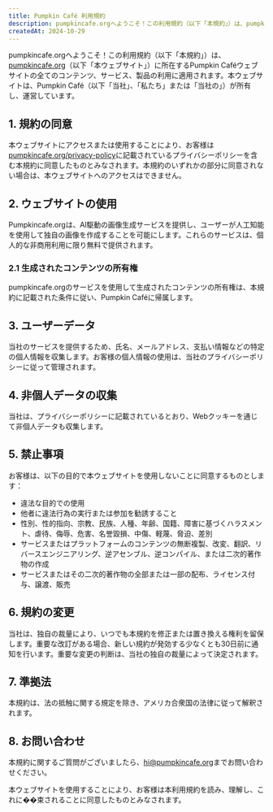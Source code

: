 ```yaml
---
title: Pumpkin Café 利用規約
description: pumpkincafe.orgへようこそ！この利用規約（以下「本規約」）は、pumpkincafe.orgに所在するPumpkin Caféウェブサイトの全てのコンテンツ、サービス、製品の利用に適用されます。本ウェブサイトは、Pumpkin Café（以下「当社」、「私たち」または「当社の」）が所有し、運営しています。
createdAt: 2024-10-29
---
```


pumpkincafe.orgへようこそ！この利用規約（以下「本規約」）は、[pumpkincafe.org](https://pumpkincafe.org/)（以下「本ウェブサイト」）に所在するPumpkin Caféウェブサイトの全てのコンテンツ、サービス、製品の利用に適用されます。本ウェブサイトは、Pumpkin Café（以下「当社」、「私たち」または「当社の」）が所有し、運営しています。

## 1. 規約の同意

本ウェブサイトにアクセスまたは使用することにより、お客様は[pumpkincafe.org/privacy-policy](https://pumpkincafe.org/privacy-policy)に記載されているプライバシーポリシーを含む本規約に同意したものとみなされます。本規約のいずれかの部分に同意されない場合は、本ウェブサイトへのアクセスはできません。

## 2. ウェブサイトの使用

Pumpkincafe.orgは、AI駆動の画像生成サービスを提供し、ユーザーが人工知能を使用して独自の画像を作成することを可能にします。これらのサービスは、個人的な非商用利用に限り無料で提供されます。

### 2.1 生成されたコンテンツの所有権

pumpkincafe.orgのサービスを使用して生成されたコンテンツの所有権は、本規約に記載された条件に従い、Pumpkin Caféに帰属します。

## 3. ユーザーデータ

当社のサービスを提供するため、氏名、メールアドレス、支払い情報などの特定の個人情報を収集します。お客様の個人情報の使用は、当社のプライバシーポリシーに従って管理されます。

## 4. 非個人データの収集

当社は、プライバシーポリシーに記載されているとおり、Webクッキーを通じて非個人データも収集します。

## 5. 禁止事項

お客様は、以下の目的で本ウェブサイトを使用しないことに同意するものとします：

- 違法な目的での使用
- 他者に違法行為の実行または参加を勧誘すること
- 性別、性的指向、宗教、民族、人種、年齢、国籍、障害に基づくハラスメント、虐待、侮辱、危害、名誉毀損、中傷、軽蔑、脅迫、差別
- サービスまたはプラットフォームのコンテンツの無断複製、改変、翻訳、リバースエンジニアリング、逆アセンブル、逆コンパイル、または二次的著作物の作成
- サービスまたはその二次的著作物の全部または一部の配布、ライセンス付与、譲渡、販売

## 6. 規約の変更

当社は、独自の裁量により、いつでも本規約を修正または置き換える権利を留保します。重要な改訂がある場合、新しい規約が発効する少なくとも30日前に通知を行います。重要な変更の判断は、当社の独自の裁量によって決定されます。

## 7. 準拠法

本規約は、法の抵触に関する規定を除き、アメリカ合衆国の法律に従って解釈されます。

## 8. お問い合わせ

本規約に関するご質問がございましたら、[hi@pumpkincafe.org](mailto:hi@pumpkincafe.org)までお問い合わせください。

本ウェブサイトを使用することにより、お客様は本利用規約を読み、理解し、これに��束されることに同意したものとみなされます。 